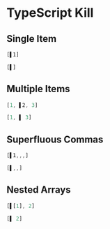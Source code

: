 # TypeScript Kill
##  Single Item
```typescript
[▌1]
```
```typescript
[▌]
```

##  Multiple Items
```typescript
[1, ▌2, 3]
```
```typescript
[1, ▌ 3]
```

## Superfluous Commas
```typescript
[▌1,,,]
```
```typescript
[▌,,]
```

## Nested Arrays
```typescript
[▌[1], 2]
```
```typescript
[▌ 2]
```